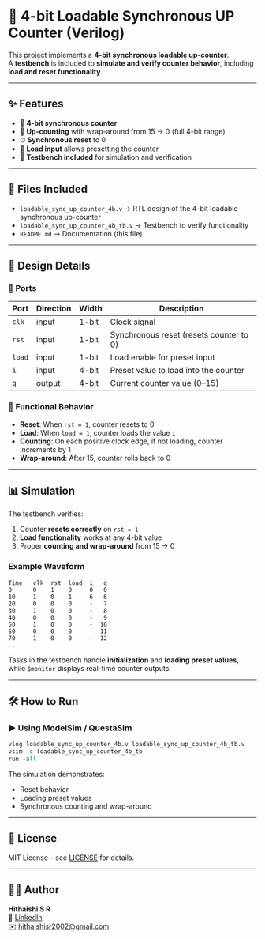# 🚀 4-bit Loadable Synchronous UP Counter (Verilog)

This project implements a **4-bit synchronous loadable up-counter**.  
 A **testbench** is included to **simulate and verify counter behavior**, including **load and reset functionality**.

---

## ✨ Features

- 🔹 **4-bit synchronous counter**
- 🔄 **Up-counting** with wrap-around from 15 → 0 (full 4-bit range)
- ⏱ **Synchronous reset** to 0
- 📝 **Load input** allows presetting the counter
- 🧪 **Testbench included** for simulation and verification

---

## 📂 Files Included

- `loadable_sync_up_counter_4b.v` → RTL design of the 4-bit loadable synchronous up-counter
- `loadable_sync_up_counter_4b_tb.v` → Testbench to verify functionality
- `README.md` → Documentation (this file)

---

## 🧩 Design Details

### 🔹 Ports

| Port   | Direction | Width | Description                             |
| ------ | --------- | ----- | --------------------------------------- |
| `clk`  | input     | 1-bit | Clock signal                            |
| `rst`  | input     | 1-bit | Synchronous reset (resets counter to 0) |
| `load` | input     | 1-bit | Load enable for preset input            |
| `i`    | input     | 4-bit | Preset value to load into the counter   |
| `q`    | output    | 4-bit | Current counter value (0–15)            |

### 🔹 Functional Behavior

- **Reset**: When `rst = 1`, counter resets to 0
- **Load**: When `load = 1`, counter loads the value `i`
- **Counting**: On each positive clock edge, if not loading, counter increments by 1
- **Wrap-around**: After 15, counter rolls back to 0

---

## 📊 Simulation

The testbench verifies:

1. Counter **resets correctly** on `rst = 1`
2. **Load functionality** works at any 4-bit value
3. Proper **counting and wrap-around** from 15 → 0

### Example Waveform

```text
Time   clk  rst  load  i   q
0      0    1    0     0   0
10     1    0    1     6   6
20     0    0    0     -   7
30     1    0    0     -   8
40     0    0    0     -   9
50     1    0    0     -  10
60     0    0    0     -  11
70     1    0    0     -  12
...
```

Tasks in the testbench handle **initialization** and **loading preset values**, while `$monitor` displays real-time counter outputs.

---

## 🛠️ How to Run

### ▶️ Using ModelSim / QuestaSim

```tcl
vlog loadable_sync_up_counter_4b.v loadable_sync_up_counter_4b_tb.v
vsim -c loadable_sync_up_counter_4b_tb
run -all
```

The simulation demonstrates:

- Reset behavior
- Loading preset values
- Synchronous counting and wrap-around

---

## 🔹 License

MIT License – see [LICENSE](../LICENSE) for details.

---

## 👨‍💻 Author

**Hithaishi S R**  
 🔗 [LinkedIn](https://www.linkedin.com/in/hithaishisr)  
 ✉️ hithaishisr2002@gmail.com